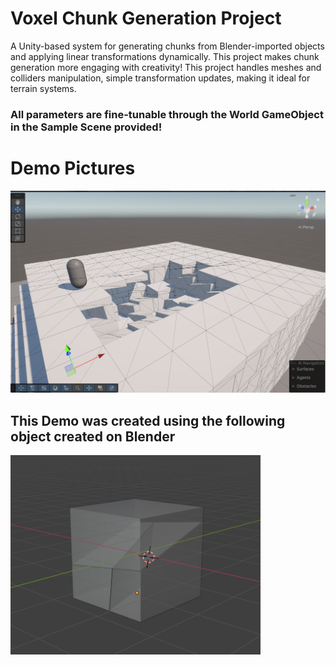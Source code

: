 # Voxel Chunk Generation Project

A Unity-based system for generating chunks from Blender-imported objects and applying linear transformations dynamically. This project makes chunk generation more engaging with creativity!
This project handles meshes and colliders manipulation, simple transformation updates, making it ideal for terrain systems.

### All parameters are fine-tunable through the World GameObject in the Sample Scene provided! ###
# Demo Pictures #
<img src="DemoPics/Demo1.png" alt="Demo Image" width="600"/>

## This Demo was created using the following object created on Blender ##
<img src="DemoPics/BlenderObject.png" alt="Blender Object" width="400"/>

